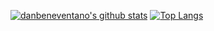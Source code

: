 [![danbeneventano's github stats](https://github-readme-stats.vercel.app/api?username=danbeneventano&count_private=true&show_icons=true&hide=stars)](https://github.com/anuraghazra/github-readme-stats)
[![Top Langs](https://github-readme-stats.vercel.app/api/top-langs/?username=comet-app&layout=compact&langs_count=10)](https://github.com/anuraghazra/github-readme-stats)
